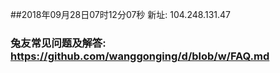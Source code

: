 ##2018年09月28日07时12分07秒 新址: 104.248.131.47
### 兔友常见问题及解答: https://github.com/wanggonging/d/blob/w/FAQ.md
